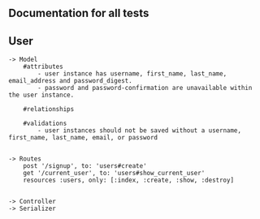 ## Documentation for all tests

## User
    -> Model
        #attributes
            - user instance has username, first_name, last_name, email_address and password_digest.
            - password and password-confirmation are unavailable within the user instance. 
        
        #relationships

        #validations
            - user instances should not be saved without a username, first_name, last_name, email, or password
            

    -> Routes
        post '/signup', to: 'users#create'
        get '/current_user', to: 'users#show_current_user'
        resources :users, only: [:index, :create, :show, :destroy]


    -> Controller
    -> Serializer